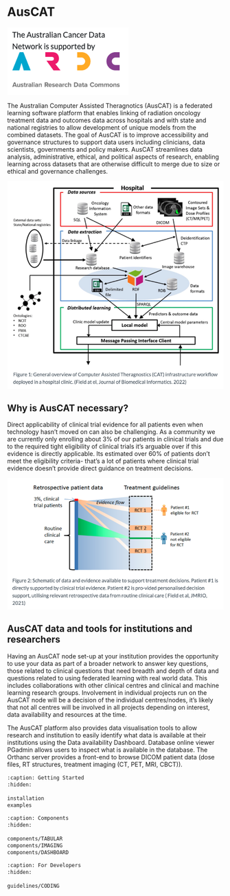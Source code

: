 # AusCAT

![ARDC](overview/images/ARDC.png)

The Australian Computer Assisted Theragnotics (AusCAT) is a federated learning software platform that enables linking of radiation oncology treatment data and outcomes data across hospitals and with state and national registries to allow development of unique models from the combined datasets. The goal of AusCAT is to improve accessibility and governance structures to support data users including clinicians, data scientists, governments and policy makers. AusCAT streamlines data analysis, administrative, ethical, and political aspects of research, enabling learning across datasets that are otherwise difficult to merge due to size or ethical and governance challenges.

![AusCAT architecture 1](/overview/images/Auscat_1.png)

## Why is AusCAT necessary?

Direct applicability of clinical trial evidence for all patients even when technology hasn’t moved on can also be challenging. As a community we are currently only enrolling about 3% of our patients in clinical trials and due to the required tight eligibility of clinical trials it’s arguable over if this evidence is directly applicable. Its estimated over 60% of patients don’t meet the eligibility criteria- that’s a lot of patients where clinical trial evidence doesn’t provide direct guidance on treatment decisions.

![AusCAT architecture 2](/overview/images/Auscat_2.png)

## AusCAT data and tools for institutions and researchers

Having an AusCAT node set-up at your institution provides the opportunity to use your data as part of a broader network to answer key questions, those related to clinical questions that need breadth and depth of data and questions related to using federated learning with real world data. This includes collaborations with other clinical centres and clinical and machine learning research groups. Involvement in individual projects run on the AusCAT node will be a decision of the individual centres/nodes, it’s likely that not all centres will be involved in all projects depending on interest, data availability and resources at the time.

The AusCAT platform also provides data visualisation tools to allow research and institution to easily identify what data is available at their institutions using the Data availability Dashboard. Database online viewer PGadmin allows users to inspect what is available in the database. The Orthanc server provides a front-end to browse DICOM patient data (dose files, RT structures, treatment imaging (CT, PET, MRI, CBCT)).

```{toctree}
:caption: Getting Started
:hidden:

installation
examples
```

```{toctree}
:caption: Components
:hidden:

components/TABULAR
components/IMAGING
components/DASHBOARD
```

```{toctree}
:caption: For Developers
:hidden:

guidelines/CODING

```
